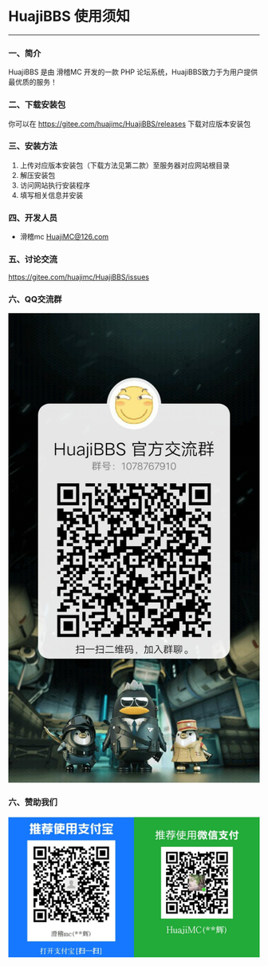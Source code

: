 # HuajiBBS 使用须知

---

### 一、简介

HuajiBBS 是由 滑稽MC 开发的一款 PHP 论坛系统，HuajiBBS致力于为用户提供最优质的服务！

### 二、下载安装包

你可以在 https://gitee.com/huajimc/HuajiBBS/releases 下载对应版本安装包

### 三、安装方法

1. 上传对应版本安装包（下载方法见第二款）至服务器对应网站根目录
2. 解压安装包
3. 访问网站执行安装程序
4. 填写相关信息并安装

### 四、开发人员

- 滑稽mc <HuajiMC@126.com>

### 五、讨论交流

https://gitee.com/huajimc/HuajiBBS/issues

### 六、QQ交流群

![HuajiBBS交流群](./qq.png)

### 六、赞助我们

![赞助二维码](./reward.png)
